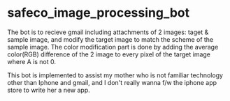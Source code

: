 # safeco_image_processing_bot

The bot is to recieve gmail including attachments of 2 images: taget & sample image, and modify the target image to match the scheme of the sample image. 
The color modification part is done by adding the average color(RGB) difference of the 2 image to every pixel of the target image where A is not 0. 

This bot is implemented to assist my mother who is not familiar technology other than Iphone and gmail, and I don't really wanna f/w the iphone app store to write her a new app. 
